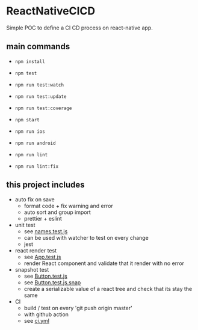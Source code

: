 # ReactNativeCICD

Simple POC to define a CI CD process on react-native app.

## main commands

- `npm install`

- `npm test`
- `npm run test:watch`
- `npm run test:update`
- `npm run test:coverage`

- `npm start`
- `npm run ios`
- `npm run android`

- `npm run lint`
- `npm run lint:fix`

## this project includes

- auto fix on save
  - format code + fix warning and error
  - auto sort and group import
  - prettier + eslint
- unit test
  - see [names.test.js](src/services/__tests__/names.test.js)
  - can be used with watcher to test on every change
  - jest
- react render test
  - see [App.test.js](src/__tests__/App.test.js)
  - render React component and validate that it render with no error
- snapshot test
  - see [Button.test.js](src/components/__tests__/Button.test.js)
  - see [Button.test.js.snap](src/components/__tests__/__snapshots__/Button.test.js.snap)
  - create a serializable value of a react tree and check that its stay the same
- CI
  - build / test on every 'git push origin master'
  - with github action
  - see [ci.yml](.github/workflows/ci.yml)
